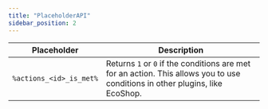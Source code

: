 ```yaml
---
title: "PlaceholderAPI"
sidebar_position: 2
---
```


| Placeholder             | Description |
|-------------------------|---|
| `%actions_<id>_is_met%` | Returns `1` or `0` if the conditions are met for an action. This allows you to use conditions in other plugins, like EcoShop. |

